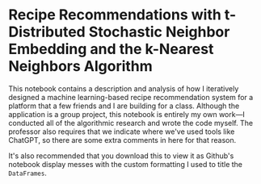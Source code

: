 # Recipe Recommendations with t-Distributed Stochastic Neighbor Embedding and the k-Nearest Neighbors Algorithm
This notebook contains a description and analysis of how I iteratively designed a machine learning-based recipe recommendation system for a platform that a few friends and I are building for a class. Although the application is a group project, this notebook is entirely my own work—I conducted all of the algorithmic research and wrote the code myself. The professor also requires that we indicate where we've used tools like ChatGPT, so there are some extra comments in here for that reason.

It's also recommended that you download this to view it as Github's notebook display messes with the custom formatting I used to title the `DataFrames`.
